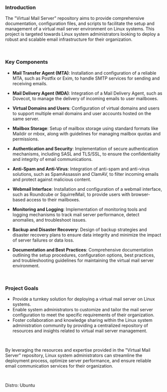 ### Introduction

The "Virtual Mail Server" repository aims to provide comprehensive documentation, configuration files, and scripts to facilitate the setup and management of a virtual mail server environment on Linux systems. This project is targeted towards Linux system administrators looking to deploy a robust and scalable email infrastructure for their organization.

<br>

### Key Components

- <b>Mail Transfer Agent (MTA)</b>: Installation and configuration of a reliable MTA, such as Postfix or Exim, to handle SMTP services for sending and receiving emails.

- <b>Mail Delivery Agent (MDA)</b>: Integration of a Mail Delivery Agent, such as Dovecot, to manage the delivery of incoming emails to user mailboxes.

- <b>Virtual Domains and Users</b>: Configuration of virtual domains and users to support multiple email domains and user accounts hosted on the same server.

- <b>Mailbox Storage</b>: Setup of mailbox storage using standard formats like Maildir or mbox, along with guidelines for managing mailbox quotas and permissions.

- <b>Authentication and Security</b>: Implementation of secure authentication mechanisms, including SASL and TLS/SSL, to ensure the confidentiality and integrity of email communications.

- <b>Anti-Spam and Anti-Virus</b>: Integration of anti-spam and anti-virus solutions, such as SpamAssassin and ClamAV, to filter incoming emails and protect against malicious content.

- <b>Webmail Interface</b>: Installation and configuration of a webmail interface, such as Roundcube or SquirrelMail, to provide users with browser-based access to their mailboxes.

- <b>Monitoring and Logging</b>: Implementation of monitoring tools and logging mechanisms to track mail server performance, detect anomalies, and troubleshoot issues.

- <b>Backup and Disaster Recovery</b>: Design of backup strategies and disaster recovery plans to ensure data integrity and minimize the impact of server failures or data loss.

- <b>Documentation and Best Practices</b>: Comprehensive documentation outlining the setup procedures, configuration options, best practices, and troubleshooting guidelines for maintaining the virtual mail server environment.

<br>

### Project Goals

- Provide a turnkey solution for deploying a virtual mail server on Linux systems.
- Enable system administrators to customize and tailor the mail server configuration to meet the specific requirements of their organization.
- Foster collaboration and knowledge sharing within the Linux system administration community by providing a centralized repository of resources and insights related to virtual mail server management.

<br>

By leveraging the resources and expertise provided in the "Virtual Mail Server" repository, Linux system administrators can streamline the deployment process, optimize server performance, and ensure reliable email communication services for their organization.

<br>

Distro: Ubuntu
